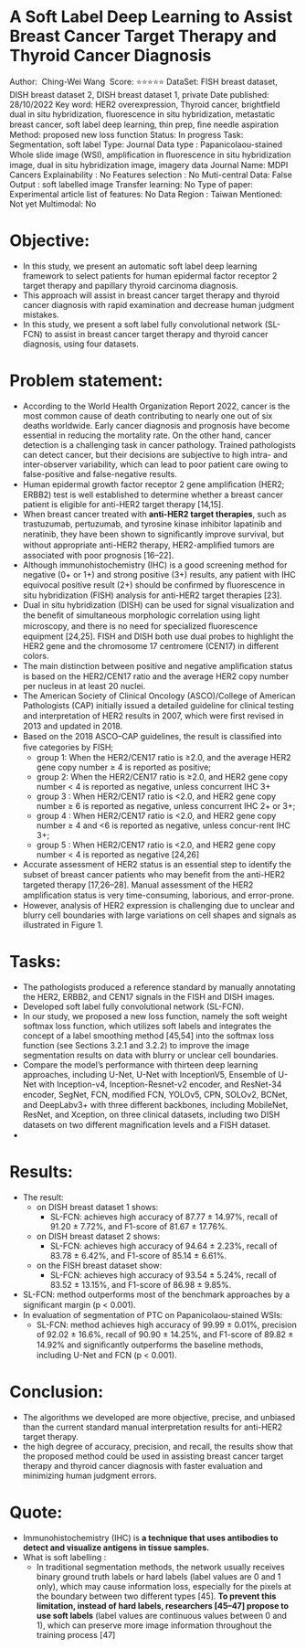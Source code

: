# A Soft Label Deep Learning to Assist Breast Cancer Target Therapy and Thyroid Cancer Diagnosis

Author:  Ching-Wei Wang 
Score: ⭐️⭐️⭐️⭐️⭐️
DataSet: FISH breast dataset, DISH breast dataset 2, DISH breast dataset 1, private
Date published: 28/10/2022
Key word: HER2 overexpression, Thyroid cancer, brightfield dual in situ hybridization, fluorescence in situ hybridization, metastatic breast cancer, soft label deep learning, thin prep, ﬁne needle aspiration
Method: proposed new loss function 
Status: In progress
Task: Segmentation, soft label
Type: Journal
Data type : Papanicolaou-stained Whole slide image (WSI), ampliﬁcation in ﬂuorescence in situ hybridization image, dual in situ hybridization image, imagery data
Journal Name: MDPI Cancers
Explainability : No
Features selection : No
Muti-central Data: False
Output : soft labelled image
Transfer learning: No
Type of paper: Experimental article
list of features: No
Data Region : Taiwan
Mentioned: Not yet
Multimodal: No

# Objective:

- In this study, we present an automatic soft label deep learning framework to select patients for human epidermal factor receptor 2 target therapy and papillary thyroid carcinoma diagnosis.
- This approach will assist in breast cancer target therapy and thyroid cancer diagnosis with rapid examination and decrease human judgment mistakes.
- In this study, we present a soft label fully convolutional network (SL-FCN) to assist in breast cancer target therapy and thyroid cancer diagnosis, using four datasets.

# Problem statement:

- According to the World Health Organization Report 2022, cancer is the most common
cause of death contributing to nearly one out of six deaths worldwide. Early cancer diagnosis and
prognosis have become essential in reducing the mortality rate. On the other hand, cancer detection is a challenging task in cancer pathology. Trained pathologists can detect cancer, but their decisions are subjective to high intra- and inter-observer variability, which can lead to poor patient care owing to false-positive and false-negative results.
- Human epidermal growth factor receptor 2 gene ampliﬁcation (HER2; ERBB2) test is well established to determine whether a breast cancer patient is eligible for anti-HER2 target therapy [14,15].
- When breast cancer treated with **anti-HER2 target therapies**, such as trastuzumab, pertuzumab, and tyrosine kinase inhibitor lapatinib and neratinib, they have been shown to signiﬁcantly improve survival, but without appropriate anti-HER2 therapy, HER2-ampliﬁed tumors are associated with poor prognosis [16–22].
- Although immunohistochemistry (IHC) is a good screening method for negative (0+ or 1+) and strong positive (3+) results, any patient with IHC equivocal positive result (2+) should be conﬁrmed by ﬂuorescence in situ hybridization (FISH) analysis for anti-HER2 target therapies [23].
- Dual in situ hybridization (DISH) can be used for signal visualization and the beneﬁt of simultaneous morphologic correlation using light microscopy, and there is no need for specialized ﬂuorescence equipment [24,25]. FISH and DISH both use dual probes to highlight the HER2 gene and the chromosome 17 centromere (CEN17) in different colors.
- The main distinction between positive and negative ampliﬁcation status is based on the HER2/CEN17 ratio and the average HER2 copy number per nucleus in at least 20 nuclei.
- The American Society of Clinical Oncology (ASCO)/College of American Pathologists (CAP) initially issued a detailed guideline for clinical testing and interpretation of HER2 results in 2007, which were ﬁrst revised in 2013 and updated in 2018.
- Based on the 2018 ASCO–CAP guidelines, the result is classiﬁed into ﬁve categories by FISH;
    - group 1: When the HER2/CEN17 ratio is ≥2.0, and the average HER2 gene copy number ≥ 4 is reported as positive;
    - group 2: When the HER2/CEN17 ratio is ≥2.0, and HER2 gene copy number < 4 is reported as negative, unless concurrent IHC 3+
    - group 3 : When HER2/CEN17 ratio is <2.0, and HER2 gene copy number ≥ 6 is
    reported as negative, unless concurrent IHC 2+ or 3+;
    - group 4 : When HER2/CEN17 ratio is <2.0, and HER2 gene copy number ≥ 4 and <6 is reported as negative, unless concur-rent IHC 3+;
    - group 5 : When HER2/CEN17 ratio is <2.0, and HER2 gene copy number < 4 is reported as negative [24,26]
- Accurate assessment of HER2 status is an essential step to identify the subset of breast cancer patients who may beneﬁt from the anti-HER2 targeted therapy [17,26–28]. Manual assessment of the HER2 ampliﬁcation status is very time-consuming, laborious, and error-prone.
- However, analysis of HER2 expression is challenging due to unclear
and blurry cell boundaries with large variations on cell shapes and signals as illustrated in
Figure 1.

# Tasks:

- The pathologists produced a reference standard by manually annotating the HER2, ERBB2, and CEN17 signals in the FISH and DISH images.
- Developed soft label fully convolutional network (SL-FCN).
- In our study, we proposed a new loss function, namely the soft weight softmax loss function, which utilizes soft labels and integrates the concept of a label smoothing method [45,54] into the softmax loss function (see Sections 3.2.1 and 3.2.2) to improve the image segmentation results on data with blurry or unclear cell boundaries.
- Compare the model’s  performance with thirteen deep learning approaches, including  U-Net, U-Net with InceptionV5, Ensemble of U-Net with Inception-v4, Inception-Resnet-v2 encoder, and ResNet-34 encoder, SegNet, FCN, modiﬁed FCN, YOLOv5, CPN, SOLOv2, BCNet, and DeepLabv3+ with three different backbones, including MobileNet, ResNet,
and Xception, on three clinical datasets, including two DISH datasets on two different magniﬁcation levels and a FISH dataset.
- 

# Results:

- The result:
    - on DISH breast dataset 1 shows:
        - SL-FCN: achieves high accuracy of 87.77 ± 14.97%, recall of 91.20 ± 7.72%, and F1-score of 81.67 ± 17.76%.
    - on DISH breast dataset 2 shows:
        - SL-FCN: achieves high accuracy of 94.64 ± 2.23%, recall of 83.78 ± 6.42%, and F1-score of 85.14 ± 6.61%.
    - on the FISH breast dataset show:
        - SL-FCN: achieves high accuracy of 93.54 ± 5.24%, recall of 83.52 ± 13.15%, and F1-score of 86.98 ± 9.85%.
- SL-FCN: method outperforms most of the benchmark approaches by a signiﬁcant margin (p < 0.001).
- In evaluation of segmentation of PTC on Papanicolaou-stained WSIs:
    - SL-FCN: method achieves high accuracy of 99.99 ± 0.01%, precision of 92.02 ± 16.6%, recall of 90.90 ± 14.25%, and F1-score of 89.82 ± 14.92% and signiﬁcantly outperforms the baseline methods, including U-Net and FCN (p < 0.001).

# Conclusion:

- The algorithms we developed are more objective, precise, and unbiased than the current standard manual interpretation results for anti-HER2 target therapy.
- the high degree of accuracy, precision, and recall, the results show that the proposed
method could be used in assisting breast cancer target therapy and thyroid cancer diagnosis with faster evaluation and minimizing human judgment errors.

# Quote:

- Immunohistochemistry (IHC) is **a technique that uses antibodies to detect and visualize antigens in tissue samples.**
- What is soft labelling :
    - In traditional segmentation methods, the network usually receives binary ground truth labels or hard labels (label values are 0 and 1 only), which may cause information loss, especially for the pixels at the boundary between two different types [45]. **To prevent this limitation, instead of hard labels, researchers [45–47] propose to use soft labels** (label values are continuous values between 0 and 1), which can preserve more image information throughout the training process [47]
